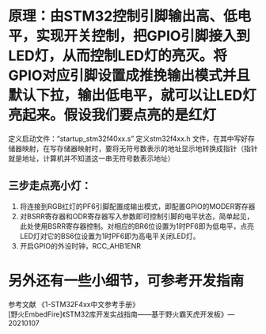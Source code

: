 # 原理：由STM32控制引脚输出高、低电平，实现开关控制，把GPIO引脚接入到LED灯，从而控制LED灯的亮灭。将GPIO对应引脚设置成推挽输出模式并且默认下拉，输出低电平，就可以让LED灯亮起来。假设我们要点亮的是红灯

定义启动文件：“startup_stm32f40xx.s”
定义stm32f4xx.h 文件，在其中写好存储器映射，在写存储器映射时，要将无符号数表示的地址显示地转换成指针（指针就是地址，计算机并不知道这一串无符号数表示地址）
## 三步走点亮小灯：
1. 将连接到RGB红灯的PF6引脚配置成输出模式，即配置GPIO的MODER寄存器
2. 对BSRR寄存器和ODR寄存器写入参数即可控制引脚的电平状态，简单起见，此处使用BSRR寄存器控制。对相应的BR6位设置为1时PF6即为低电平，点亮LED灯对它的BS6位设置为1时PF6即为高电平关闭LED灯。
3. 开启GPIO的外设时钟，RCC_AHB1ENR
  
# 另外还有一些小细节，可参考开发指南
参考文献
《1-STM32F4xx中文参考手册》  
[野火EmbedFire]《STM32库开发实战指南——基于野火霸天虎开发板》—20210107